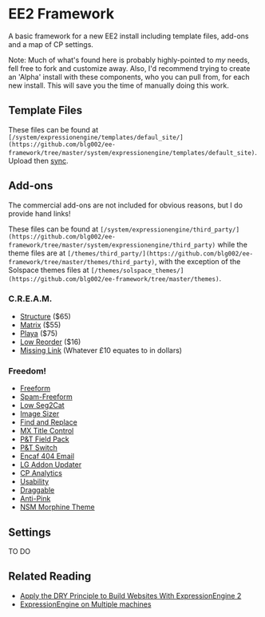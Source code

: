 # EE2 Framework
A basic framework for a new EE2 install including template files, add-ons and a map of CP settings. 

Note: Much of what's found here is probably highly-pointed to *my* needs, fell free to fork and customize away. Also, I'd recommend trying to create an 'Alpha' install with these components, who you can pull from, for each new install. This will save you the time of manually doing this work.

## Template Files
These files can be found at `[/system/expressionengine/templates/defaul_site/](https://github.com/blg002/ee-framework/tree/master/system/expressionengine/templates/default_site)`. Upload then [sync](http://expressionengine.com/user_guide/cp/design/templates/synchronize_templates.html).

## Add-ons
The commercial add-ons are not included for obvious reasons, but I do provide hand links!

These files can be found at `[/system/expressionengine/third_party/](https://github.com/blg002/ee-framework/tree/master/system/expressionengine/third_party)` while the theme files are at `[/themes/third_party/](https://github.com/blg002/ee-framework/tree/master/themes/third_party)`, with the exception of the Solspace themes files at `[/themes/solspace_themes/](https://github.com/blg002/ee-framework/tree/master/themes)`.

### C.R.E.A.M.
* [Structure](http://devot-ee.com/add-ons/structure) ($65)
* [Matrix](http://devot-ee.com/add-ons/matrix) ($55)
* [Playa](http://devot-ee.com/add-ons/playa) ($75)
* [Low Reorder](http://devot-ee.com/add-ons/low-reorder) ($16)
* [Missing Link](http://devot-ee.com/add-ons/missing-link) (Whatever £10 equates to in dollars)

### Freedom!
* [Freeform](http://devot-ee.com/add-ons/freeform)
* [Spam-Freeform](http://devot-ee.com/add-ons/spam-freeform)
* [Low Seg2Cat](http://devot-ee.com/add-ons/low-seg2cat)
* [Image Sizer](http://devot-ee.com/add-ons/image-sizer)
* [Find and Replace](http://devot-ee.com/add-ons/find-and-replace)
* [MX Title Control](http://devot-ee.com/add-ons/mx-title-control)
* [P&T Field Pack](http://devot-ee.com/add-ons/pt-field-pack)
* [P&T Switch](http://devot-ee.com/add-ons/pt-switch)
* [Encaf 404 Email](http://devot-ee.com/add-ons/encaf-404-email)
* [LG Addon Updater](http://devot-ee.com/add-ons/lg-addon-updater)
* [CP Analytics](http://devot-ee.com/add-ons/cp-analytics)
* [Usability](http://devot-ee.com/add-ons/usability)
* [Draggable](http://devot-ee.com/add-ons/draggable)
* [Anti-Pink](http://devot-ee.com/add-ons/anti-pink)
* [NSM Morphine Theme](http://ee-garage.com/nsm-morphine-cp-theme)

## Settings
TO DO

## Related Reading
* [Apply the DRY Principle to Build Websites With ExpressionEngine 2](http://net.tutsplus.com/tutorials/php/apply-the-dry-principle-to-build-websites-with-expressionengine-2/)
* [ExpressionEngine on Multiple machines](http://www.viget.com/inspire/expressionengine-on-multiple-machines/)